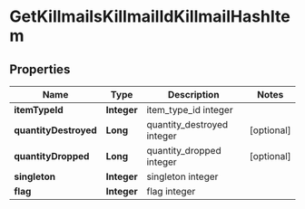 
# GetKillmailsKillmailIdKillmailHashItem

## Properties
Name | Type | Description | Notes
------------ | ------------- | ------------- | -------------
**itemTypeId** | **Integer** | item_type_id integer | 
**quantityDestroyed** | **Long** | quantity_destroyed integer |  [optional]
**quantityDropped** | **Long** | quantity_dropped integer |  [optional]
**singleton** | **Integer** | singleton integer | 
**flag** | **Integer** | flag integer | 



